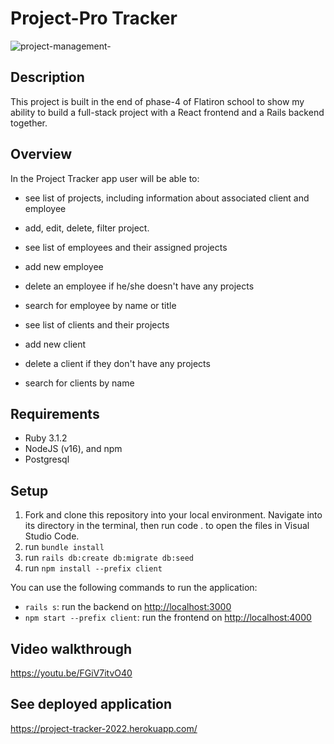 # Project-Pro Tracker
![project-management-](https://user-images.githubusercontent.com/88262913/176040535-d3870dd0-77d9-4abc-a1b0-7f1a53c8deb9.jpg)


## Description

This project is built in the end of phase-4 of Flatiron school to show my ability to build a full-stack project with a React frontend and a Rails backend together.

## Overview

In the Project Tracker app user will be able to:

- see list of projects, including information about associated client and employee 
- add, edit, delete, filter project.

- see list of employees and their assigned projects
- add new employee 
- delete an employee if he/she doesn't have any projects
- search for employee by name or title

- see list of clients and their projects
- add new client
- delete a client if they don't have any projects
- search for clients by name

## Requirements

- Ruby 3.1.2
- NodeJS (v16), and npm
- Postgresql

## Setup

1. Fork and clone this repository into your local environment. Navigate into its directory in the terminal, then run code . to open the files in Visual Studio Code.
2. run `bundle install`
3. run `rails db:create db:migrate db:seed`
4. run `npm install --prefix client`

You can use the following commands to run the application:

- `rails s`: run the backend on [http://localhost:3000](http://localhost:3000)
- `npm start --prefix client`: run the frontend on
  [http://localhost:4000](http://localhost:4000)

## Video walkthrough

https://youtu.be/FGiV7itvO40

## See deployed application 

https://project-tracker-2022.herokuapp.com/
